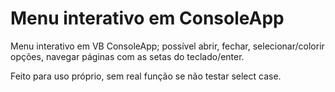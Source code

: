# Menu interativo em ConsoleApp


Menu interativo em VB ConsoleApp; possível abrir, fechar, selecionar/colorir opções, navegar páginas com as setas do teclado/enter.

Feito para uso próprio, sem real função se não testar select case.
